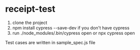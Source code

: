# receipt-test

1. clone the project
2. npm install cypress --save-dev if you don't have cypress
3. run ./node_modules/.bin/cypress open or npx cypress open

Test cases are written in sample_spec.js file
